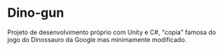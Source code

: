 # Dino-gun
Projeto de desenvolvimento próprio com Unity e C#, "copia" famosa do jogo do Dinossauro da Google mas minimamente modificado.
